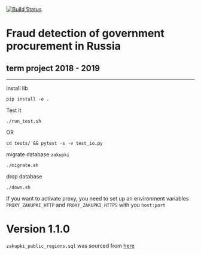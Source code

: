 [![Build Status](https://travis-ci.com/andreiSaw/zakupki.svg?branch=master)](https://travis-ci.com/andreiSaw/zakupki)
# Fraud detection of government procurement in Russia
## term project 2018 - 2019
---
install lib
``` shell 
pip install -e .
```
Test it
```shell
./run_test.sh
```
OR
```shell
cd tests/ && pytest -s -v test_io.py
```
migrate database `zakupki` 
``` shell
./migrate.sh
``` 
drop database
``` shell
./down.sh
``` 
If you want to activate proxy, you need to set up an environment variables 
`PROXY_ZAKUPKI_HTTP` and `PROXY_ZAKUPKI_HTTPS` with you `host:port`
# Version 1.1.0
`zakupki_public_regions.sql` was sourced from [here](https://www.datafix.io/data-source/2118/lists-of-rural-localities-in-russia-wikipedia/)